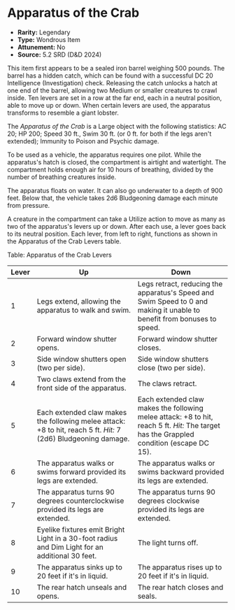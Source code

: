 # Apparatus of the Crab

- **Rarity:** Legendary
- **Type:** Wondrous Item
- **Attunement:** No
- **Source:** 5.2 SRD (D&D 2024)

This item first appears to be a sealed iron barrel weighing 500 pounds. The barrel has a hidden catch, which can be found with a successful DC 20 Intelligence (Investigation) check. Releasing the catch unlocks a hatch at one end of the barrel, allowing two Medium or smaller creatures to crawl inside. Ten levers are set in a row at the far end, each in a neutral position, able to move up or down. When certain levers are used, the apparatus transforms to resemble a giant lobster.

The *Apparatus of the Crab* is a Large object with the following statistics: AC 20; HP 200; Speed 30 ft., Swim 30 ft. (or 0 ft. for both if the legs aren't extended); Immunity to Poison and Psychic damage.

To be used as a vehicle, the apparatus requires one pilot. While the apparatus's hatch is closed, the compartment is airtight and watertight. The compartment holds enough air for 10 hours of breathing, divided by the number of breathing creatures inside.

The apparatus floats on water. It can also go underwater to a depth of 900 feet. Below that, the vehicle takes 2d6 Bludgeoning damage each minute from pressure.

A creature in the compartment can take a Utilize action to move as many as two of the apparatus's levers up or down. After each use, a lever goes back to its neutral position. Each lever, from left to right, functions as shown in the Apparatus of the Crab Levers table.

Table: Apparatus of the Crab Levers

| Lever | Up                                                     | Down                                       |
|-------|--------------------------------------------------------|--------------------------------------------|
| 1     | Legs extend, allowing the apparatus to walk and swim.  | Legs retract, reducing the apparatus's Speed and Swim Speed to 0 and making it unable to benefit from bonuses to speed. |
| 2     | Forward window shutter opens.                          | Forward window shutter closes.             |
| 3     | Side window shutters open (two per side).              | Side window shutters close (two per side). |
| 4     | Two claws extend from the front side of the apparatus. | The claws retract.                         |
| 5     | Each extended claw makes the following melee attack: +8 to hit, reach 5 ft. *Hit:* 7 (2d6) Bludgeoning damage. | Each extended claw makes the following melee attack: +8 to hit, reach 5 ft. *Hit:* The target has the Grappled condition (escape DC 15). |
| 6     | The apparatus walks or swims forward provided its legs are extended. | The apparatus walks or swims backward provided its legs are extended. |
| 7     | The apparatus turns 90 degrees counterclockwise provided its legs are extended. | The apparatus turns 90 degrees clockwise provided its legs are extended. |
| 8     | Eyelike fixtures emit Bright Light in a 30-foot radius and Dim Light for an additional 30 feet. | The light turns off. 
| 9     | The apparatus sinks up to 20 feet if it's in liquid.   | The apparatus rises up to 20 feet if it's in liquid. |
| 10    | The rear hatch unseals and opens.                      | The rear hatch closes and seals.           |
